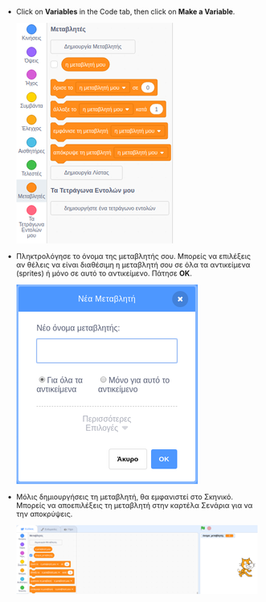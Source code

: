 + Click on **Variables** in the Code tab, then click on **Make a Variable**.
    
    ![Variable blocks](images/data-blocks.png)

+ Πληκτρολόγησε το όνομα της μεταβλητής σου. Μπορείς να επιλέξεις αν θέλεις να είναι διαθέσιμη η μεταβλητή σου σε όλα τα αντικείμενα (sprites) ή μόνο σε αυτό το αντικείμενο. Πάτησε **ΟΚ**.
    
    ![Δημιούργησε μεταβλητή](images/create-variable.png)

+ Μόλις δημιουργήσεις τη μεταβλητή, θα εμφανιστεί στο Σκηνικό. Μπορείς να αποεπιλέξεις τη μεταβλητή στην καρτέλα Σενάρια για να την αποκρύψεις.
    
    ![Variable on the stage](images/variable-show.png)